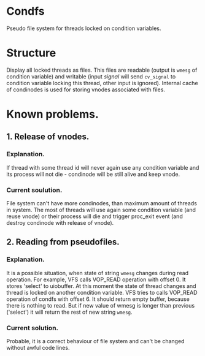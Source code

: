 # Condfs
Pseudo file system for threads locked on condition variables.

# Structure
Display all locked threads as files.
This files are readable (output is `wmesg` of condition variable) and writable (input *signal* will send `cv_signal` to condition variable locking this thread, other input is ignored).
Internal cache of condinodes is used for storing vnodes associated with files.

# Known problems.
## 1. Release of vnodes.
### Explanation.
If thread with some thread id will never again use any condition variable and its process will not die - condinode will be still alive and keep vnode.
### Current soulution.
File system can't have more condinodes, than maximum amount of threads in system. The most of threads will use again some condition variable (and reuse vnode) or their process will die and trigger proc_exit event (and destroy condinode with release of vnode).

## 2. Reading from pseudofiles.
### Explanation.
It is a possible situation, when state of string `wmesg` changes during read operation. For example, VFS calls VOP_READ operation with offset 0. It stores 'select' to uiobuffer. At this moment the state of thread changes and thread is locked on another condition variable. VFS tries to calls VOP_READ operation of condfs with offset 6. It should return empty buffer, because there is nothing to read. But if new value of wmesg is longer than previous ('select') it will return the rest of new string `wmesg`.
### Current solution.
Probable, it is a correct behaviour of file system and can't be changed without awful code lines. 
